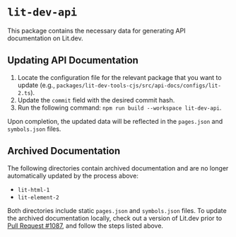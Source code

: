 # `lit-dev-api`

This package contains the necessary data for generating API documentation on
Lit.dev.

## Updating API Documentation

1. Locate the configuration file for the relevant package that you want to
   update (e.g., `packages/lit-dev-tools-cjs/src/api-docs/configs/lit-2.ts`).
2. Update the `commit` field with the desired commit hash.
3. Run the following command: `npm run build --workspace lit-dev-api`.

Upon completion, the updated data will be reflected in the `pages.json` and
`symbols.json` files.

## Archived Documentation

The following directories contain archived documentation and are no longer
automatically updated by the process above:

- `lit-html-1`
- `lit-element-2`

Both directories include static `pages.json` and `symbols.json` files. To update
the archived documentation locally, check out a version of Lit.dev prior to
[Pull Request #1087](https://github.com/lit/lit.dev/pull/1087), and follow the
steps listed above.

